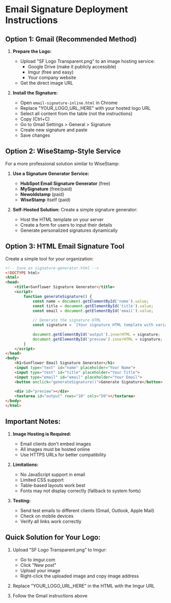 # Email Signature Deployment Instructions

## Option 1: Gmail (Recommended Method)

1. **Prepare the Logo:**
   - Upload "SF Logo Transparent.png" to an image hosting service:
     - Google Drive (make it publicly accessible)
     - Imgur (free and easy)
     - Your company website
   - Get the direct image URL

2. **Install the Signature:**
   - Open `email-signature-inline.html` in Chrome
   - Replace "YOUR_LOGO_URL_HERE" with your hosted logo URL
   - Select all content from the table (not the instructions)
   - Copy (Ctrl+C)
   - Go to Gmail Settings > General > Signature
   - Create new signature and paste
   - Save changes

## Option 2: WiseStamp-Style Service

For a more professional solution similar to WiseStamp:

1. **Use a Signature Generator Service:**
   - **HubSpot Email Signature Generator** (free)
   - **MySignature** (free/paid)
   - **Newoldstamp** (paid)
   - **WiseStamp** itself (paid)

2. **Self-Hosted Solution:**
   Create a simple signature generator:
   - Host the HTML template on your server
   - Create a form for users to input their details
   - Generate personalized signatures dynamically

## Option 3: HTML Email Signature Tool

Create a simple tool for your organization:

```html
<!-- Save as signature-generator.html -->
<!DOCTYPE html>
<html>
<head>
    <title>Sunflower Signature Generator</title>
    <script>
        function generateSignature() {
            const name = document.getElementById('name').value;
            const title = document.getElementById('title').value;
            const email = document.getElementById('email').value;
            
            // Generate the signature HTML
            const signature = `[Your signature HTML template with variables]`;
            
            document.getElementById('output').innerHTML = signature;
            document.getElementById('preview').innerHTML = signature;
        }
    </script>
</head>
<body>
    <h1>Sunflower Email Signature Generator</h1>
    <input type="text" id="name" placeholder="Your Name">
    <input type="text" id="title" placeholder="Your Title">
    <input type="email" id="email" placeholder="Your Email">
    <button onclick="generateSignature()">Generate Signature</button>
    
    <div id="preview"></div>
    <textarea id="output" rows="10" cols="50"></textarea>
</body>
</html>
```

## Important Notes:

1. **Image Hosting is Required:**
   - Email clients don't embed images
   - All images must be hosted online
   - Use HTTPS URLs for better compatibility

2. **Limitations:**
   - No JavaScript support in email
   - Limited CSS support
   - Table-based layouts work best
   - Fonts may not display correctly (fallback to system fonts)

3. **Testing:**
   - Send test emails to different clients (Gmail, Outlook, Apple Mail)
   - Check on mobile devices
   - Verify all links work correctly

## Quick Solution for Your Logo:

1. Upload "SF Logo Transparent.png" to Imgur:
   - Go to imgur.com
   - Click "New post"
   - Upload your image
   - Right-click the uploaded image and copy image address

2. Replace "YOUR_LOGO_URL_HERE" in the HTML with the Imgur URL

3. Follow the Gmail instructions above